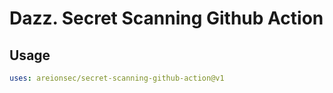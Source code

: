 # Dazz. Secret Scanning Github Action

## Usage

```yaml
uses: areionsec/secret-scanning-github-action@v1
```
